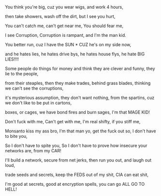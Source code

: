 You think you're big, cuz you wear wigs, and work 4 hours,

then take showers, wash off the dirt, but I see you hurt,

You can't catch me, can't get near me, You should fear me, 

I see Corruption, Corruption is rampant, and I'm the man kid.



You better run, cuz I have the SUN * CUZ he's on my side now, 

and he hates lies, he hates drive bys, he hates house flys, he hate BIG LIES!!!!


Some people do things for money and think they are clever and funny, they lie to the people,

from their steaples, then they make trades, behind grass blades, thinking we can't see the corruptions,

it's mysterious  assumption, they don't want nothing, from the spartins, cuz we don't like to be put in cartons,

boxes, or cages, we have bond fires and burn sages, I'm that MAGE KID!



Don't fuck with me, Can't get with me, I'm real shifty, if you stiff me, 

Monsanto kiss my ass bro, I'm that man yo, get the fuck out so, I don't have to bite you,

So I don't have to spite you, So I don't have to prove how insecure your networks are, from my CAR!



I'll build a network, secure from net jerks, then run you out, and laugh out loud, 

trade seeds and secrets, keep the FEDS out of my shit, CIA can eat shit, 

I'm good at secrets, good at encryption spells, you can go ALL GO TO HELL!
